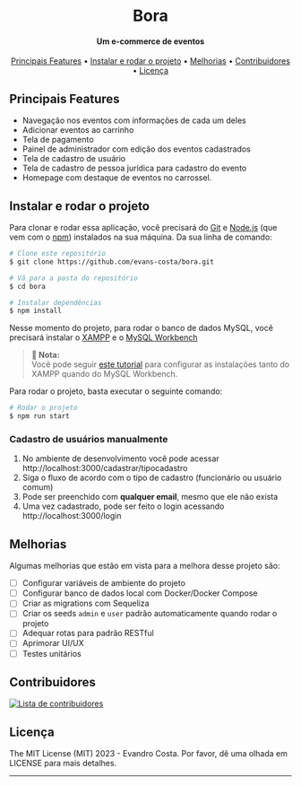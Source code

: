 <h1 align="center">
  <br>
   Bora
  <br>
</h1>
<h4 align="center">Um e-commerce de eventos</h4>  

<p align="center">
  <a href="#principais-features">Principais Features</a> •
  <a href="#instalar-e-rodar-o-projeto">Instalar e rodar o projeto</a> •
  <a href="#melhorias">Melhorias</a> •
  <a href="#contribuidores">Contribuidores</a> •
  <a href="#licença">Licença</a>
</p>

## Principais Features

* Navegação nos eventos com informações de cada um deles
* Adicionar eventos ao carrinho
* Tela de pagamento
* Painel de administrador com edição dos eventos cadastrados
* Tela de cadastro de usuário
* Tela de cadastro de pessoa jurídica para cadastro do evento
* Homepage com destaque de eventos no carrossel.

## Instalar e rodar o projeto

Para clonar e rodar essa aplicação, você precisará do [Git](https://git-scm.com) e [Node.js](https://nodejs.org/en/download/) (que vem com o [npm](http://npmjs.com)) instalados na sua máquina. Da sua linha de comando:

```bash
# Clone este repositório
$ git clone https://github.com/evans-costa/bora.git

# Vá para a pasta do repositório
$ cd bora
```

```bash
# Instalar dependências
$ npm install
```

Nesse momento do projeto, para rodar o banco de dados MySQL, você precisará instalar o [XAMPP](https://www.apachefriends.org/pt_br/index.html) e o [MySQL Workbench](https://dev.mysql.com/downloads/workbench/)
> **📌 Nota:** </br>
> Você pode seguir [este tutorial](https://www.youtube.com/watch?v=f_EGF3027qs) para configurar as instalações tanto do XAMPP quando do MySQL Workbench.

Para rodar o projeto, basta executar o seguinte comando:

```bash
# Rodar o projeto
$ npm run start
```

### Cadastro de usuários manualmente

1. No ambiente de desenvolvimento você pode acessar http://localhost:3000/cadastrar/tipocadastro
2. Siga o fluxo de acordo com o tipo de cadastro (funcionário ou usuário comum)
3. Pode ser preenchido com **qualquer email**, mesmo que ele não exista
4. Uma vez cadastrado, pode ser feito o login acessando http://localhost:3000/login

## Melhorias

Algumas melhorias que estão em vista para a melhora desse projeto são:

- [ ] Configurar variáveis de ambiente do projeto
- [ ] Configurar banco de dados local com Docker/Docker Compose
- [ ] Criar as migrations com Sequeliza
- [ ] Criar os seeds `admin` e `user` padrão automaticamente quando rodar o projeto
- [ ] Adequar rotas para padrão RESTful
- [ ] Aprimorar UI/UX
- [ ] Testes unitários

## Contribuidores

<a href="https://github.com/evans-costa/bora/graphs/contributors">
  <img src="https://contrib.rocks/image?repo=evans-costa/bora" alt="Lista de contribuidores"/>
</a>

## Licença

The MIT License (MIT) 2023 - Evandro Costa. Por favor, dê uma olhada em LICENSE para mais detalhes.

---
